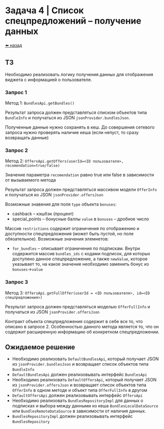 #  Задача 4 | Список спецпредложений – получение данных

[⬅️ назад](../README.md)

## ТЗ

Необходимо реализовать логику получения данных для отображения виджета с информацией о пользователе.

### Запрос 1

Метод 1: `BundlesApi.getBundles()`

Результат запроса должен представляться списком объектов типа `BundleInfo` и получаться из JSON `jsonProvider.bundlesJson`.

Полученные данные нужно сохранять в кеш. До совершения сетевого запроса нужно проверять наличие кеша (если непуст, то сразу возвращать данные)

### Запрос 2

Метод 2: `OffersApi.getOffers(userId=<ID пользователя>, recomendation=true/false)`

Значение параметра `recomendation` равно true или false в зависимости от вызываемого метода

Результат запроса должен представляться массивом модели `OfferInfo` и получаться из JSON `jsonProvider.offersJson`

Возможные знавения для поля `type` объекта `bonuses`:
* cashback – кэшбэк  (процент)
* special_points – бонусные баллы
  `value` в `bonuses` – дробное число

Массив `restrictions` содержит ограничения по отображению и доступности спецпредложения (может быть пустой, но поле обязательное). Возможные значения элемнетов:
* `for_bundles` – описывает ограничения по подпискам. Внутри содержится массив `bundles_ids` с кодами подписок, для которых доступено данное спецпредложение, а также `newValue`, которое указывает то, на какое значение необходимо заменить бонус из `bonuses`->`value`

### Запрос 3

Метод 3: `OffersApi.getFullOffer(userId = <ID пользователя>, id=<ID спецпредложения>)`

Результат запроса должен представляться моделью `OfferFullInfo` и получаться из JSON `jsonProvider.offersJson`

Контракт объекта спецпредложения содержит в себе все то, что описано в запросе 2. Особенностью данного метода является то, что он содержит расширенную информацию об конкретном спецпредложении.

## Ожидаемое решение

* Необходимо реализовать `DefaultBundlesApi`, который получает JSON из `jsonProvider.bundlesJson` и возвращает список объектов типа `BundleInfo`
* `DefaultBundlesApi` должен реализовывать интерфейс `BundlesApi`
* Необходимо реализовать `DefaultOffersApi`, который получает JSON из `jsonProvider.offersJson` и возвращает список объектов типа `OfferInfo` в одном методе и объект типа `OfferFullInfo` в другом
* `DefaultOffersApi` должен реализовывать интерфейс `OffersApi`
* Необходимо реализовать `BundlesRepositoryImpl` для данных о подписках и выбора между данными из кеша `BundlesLocalDataSource` или `BundlesRemoteDataSource` в зависимости от наличия данных.
* `BundlesRepositoryImpl` должен реализовывать интерфейс `BundlesRepository`